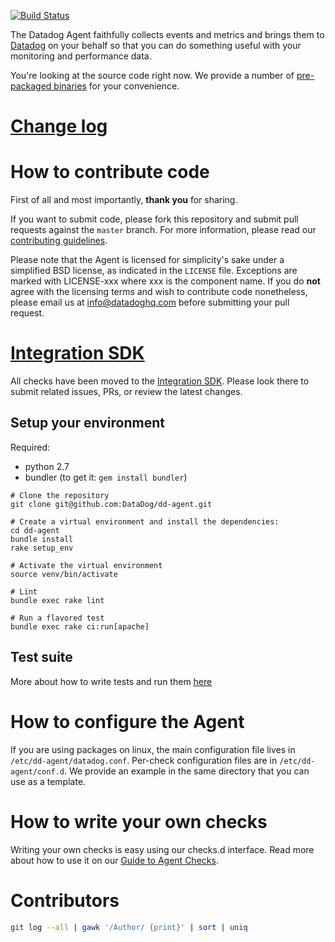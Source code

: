 [![Build Status](https://travis-ci.org/DataDog/dd-agent.svg?branch=master)](https://travis-ci.org/DataDog/dd-agent)

The Datadog Agent faithfully collects events and metrics and brings
them to [Datadog](https://app.datadoghq.com) on your behalf so that
you can do something useful with your monitoring and performance data.

You're looking at the source code right now. We provide a number of
[pre-packaged binaries](https://app.datadoghq.com/account/settings#agent) for your convenience.

# [Change log](https://github.com/DataDog/dd-agent/blob/master/CHANGELOG.md)

# How to contribute code

First of all and most importantly, **thank you** for sharing.

If you want to submit code, please fork this repository and submit pull requests against the `master` branch.
For more information, please read our [contributing guidelines](CONTRIBUTING.md).

Please note that the Agent is licensed for simplicity's sake
under a simplified BSD license, as indicated in the `LICENSE` file.
Exceptions are marked with LICENSE-xxx where xxx is the component name.
If you do **not** agree with the licensing terms and wish to contribute code nonetheless,
please email us at <info@datadoghq.com> before submitting your
pull request.

# [Integration SDK](https://github.com/DataDog/integrations-core)

All checks have been moved to the [Integration SDK](https://github.com/DataDog/integrations-core). Please look there to submit related issues, PRs, or review the latest changes.

## Setup your environment

Required:
- python 2.7
- bundler (to get it: `gem install bundler`)

```
# Clone the repository
git clone git@github.com:DataDog/dd-agent.git

# Create a virtual environment and install the dependencies:
cd dd-agent
bundle install
rake setup_env

# Activate the virtual environment
source venv/bin/activate

# Lint
bundle exec rake lint

# Run a flavored test
bundle exec rake ci:run[apache]
```

## Test suite

More about how to write tests and run them [here](tests/README.md)

# How to configure the Agent

If you are using packages on linux, the main configuration file lives
in `/etc/dd-agent/datadog.conf`. Per-check configuration files are in
`/etc/dd-agent/conf.d`. We provide an example in the same directory
that you can use as a template.

# How to write your own checks

Writing your own checks is easy using our checks.d interface. Read more about
how to use it on our [Guide to Agent Checks](http://docs.datadoghq.com/guides/agent_checks/).

# Contributors

```bash
git log --all | gawk '/Author/ {print}' | sort | uniq
```
